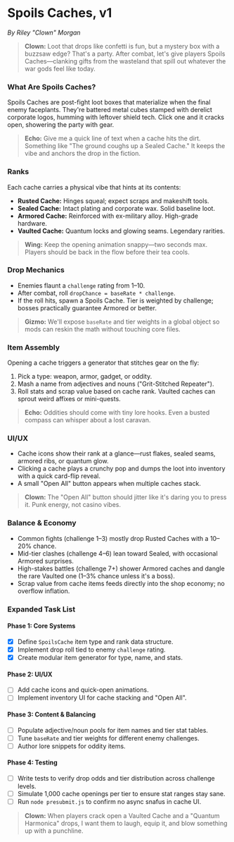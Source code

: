# Spoils Caches, v1

*By Riley "Clown" Morgan*

> **Clown:** Loot that drops like confetti is fun, but a mystery box with a buzzsaw edge? That's a party. After combat, let's give players Spoils Caches—clanking gifts from the wasteland that spill out whatever the war gods feel like today.

### What Are Spoils Caches?
Spoils Caches are post-fight loot boxes that materialize when the final enemy faceplants. They're battered metal cubes stamped with derelict corporate logos, humming with leftover shield tech. Click one and it cracks open, showering the party with gear.

> **Echo:** Give me a quick line of text when a cache hits the dirt. Something like "The ground coughs up a Sealed Cache." It keeps the vibe and anchors the drop in the fiction.

### Ranks
Each cache carries a physical vibe that hints at its contents:
- **Rusted Cache:** Hinges squeal; expect scraps and makeshift tools.
- **Sealed Cache:** Intact plating and corporate wax. Solid baseline loot.
- **Armored Cache:** Reinforced with ex-military alloy. High-grade hardware.
- **Vaulted Cache:** Quantum locks and glowing seams. Legendary rarities.

> **Wing:** Keep the opening animation snappy—two seconds max. Players should be back in the flow before their tea cools.

### Drop Mechanics
- Enemies flaunt a `challenge` rating from 1–10.
- After combat, roll `dropChance = baseRate * challenge`.
- If the roll hits, spawn a Spoils Cache. Tier is weighted by challenge; bosses practically guarantee Armored or better.

> **Gizmo:** We'll expose `baseRate` and tier weights in a global object so mods can reskin the math without touching core files.

### Item Assembly
Opening a cache triggers a generator that stitches gear on the fly:
1. Pick a type: weapon, armor, gadget, or oddity.
2. Mash a name from adjectives and nouns ("Grit-Stitched Repeater").
3. Roll stats and scrap value based on cache rank. Vaulted caches can sprout weird affixes or mini-quests.

> **Echo:** Oddities should come with tiny lore hooks. Even a busted compass can whisper about a lost caravan.

### UI/UX
- Cache icons show their rank at a glance—rust flakes, sealed seams, armored ribs, or quantum glow.
- Clicking a cache plays a crunchy pop and dumps the loot into inventory with a quick card-flip reveal.
- A small "Open All" button appears when multiple caches stack.

> **Clown:** The "Open All" button should jitter like it's daring you to press it. Punk energy, not casino vibes.

### Balance & Economy
- Common fights (challenge 1–3) mostly drop Rusted Caches with a 10–20% chance.
- Mid-tier clashes (challenge 4–6) lean toward Sealed, with occasional Armored surprises.
- High-stakes battles (challenge 7+) shower Armored caches and dangle the rare Vaulted one (1–3% chance unless it's a boss).
- Scrap value from cache items feeds directly into the shop economy; no overflow inflation.

### Expanded Task List

#### Phase 1: Core Systems
- [x] Define `SpoilsCache` item type and rank data structure.
- [x] Implement drop roll tied to enemy `challenge` rating.
- [x] Create modular item generator for type, name, and stats.

#### Phase 2: UI/UX
- [ ] Add cache icons and quick-open animations.
- [ ] Implement inventory UI for cache stacking and "Open All".

#### Phase 3: Content & Balancing
- [ ] Populate adjective/noun pools for item names and tier stat tables.
- [ ] Tune `baseRate` and tier weights for different enemy challenges.
- [ ] Author lore snippets for oddity items.

#### Phase 4: Testing
- [ ] Write tests to verify drop odds and tier distribution across challenge levels.
- [ ] Simulate 1,000 cache openings per tier to ensure stat ranges stay sane.
- [ ] Run `node presubmit.js` to confirm no async snafus in cache UI.

> **Clown:** When players crack open a Vaulted Cache and a "Quantum Harmonica" drops, I want them to laugh, equip it, and blow something up with a punchline.
